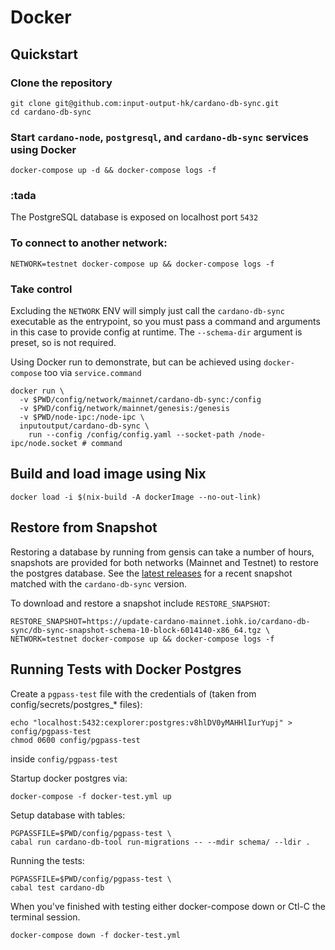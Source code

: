 # Docker

## Quickstart

### Clone the repository

```
git clone git@github.com:input-output-hk/cardano-db-sync.git
cd cardano-db-sync
```
### Start `cardano-node`, `postgresql`, and `cardano-db-sync` services using Docker

``` console
docker-compose up -d && docker-compose logs -f
```
### :tada

The PostgreSQL database is exposed on localhost port `5432`

### To connect to another network:
```
NETWORK=testnet docker-compose up && docker-compose logs -f
```

### Take control
Excluding the `NETWORK` ENV will simply just call the `cardano-db-sync` executable
as the entrypoint, so you must pass a command and
arguments in this case to provide config at runtime. The `--schema-dir` argument is preset,
so is not required.

Using Docker run to demonstrate, but can be achieved using `docker-compose` too via
`service.command`
```
docker run \
  -v $PWD/config/network/mainnet/cardano-db-sync:/config
  -v $PWD/config/network/mainnet/genesis:/genesis
  -v $PWD/node-ipc:/node-ipc \
  inputoutput/cardano-db-sync \
    run --config /config/config.yaml --socket-path /node-ipc/node.socket # command
```

## Build and load image using Nix

```
docker load -i $(nix-build -A dockerImage --no-out-link)
```

## Restore from Snapshot

Restoring a database by running from gensis can take a number of hours, snapshots are provided for
both networks (Mainnet and Testnet) to restore the postgres database. See the
[latest releases](https://github.com/input-output-hk/cardano-db-sync/releases) for a recent snapshot
matched with the `cardano-db-sync` version.

To download and restore a snapshot include `RESTORE_SNAPSHOT`:

```
RESTORE_SNAPSHOT=https://update-cardano-mainnet.iohk.io/cardano-db-sync/db-sync-snapshot-schema-10-block-6014140-x86_64.tgz \
NETWORK=testnet docker-compose up && docker-compose logs -f

```

## Running Tests with Docker Postgres

Create a `pgpass-test` file with the credentials of (taken from config/secrets/postgres_* files):

``` shell
echo "localhost:5432:cexplorer:postgres:v8hlDV0yMAHHlIurYupj" > config/pgpass-test   
chmod 0600 config/pgpass-test
```

inside `config/pgpass-test`

Startup docker postgres via:

``` shell
docker-compose -f docker-test.yml up
```

Setup database with tables:

``` shell
PGPASSFILE=$PWD/config/pgpass-test \
cabal run cardano-db-tool run-migrations -- --mdir schema/ --ldir .
```

Running the tests:

``` shell
PGPASSFILE=$PWD/config/pgpass-test \
cabal test cardano-db
```

When you've finished with testing either docker-compose down or Ctl-C the terminal session.

``` shell
docker-compose down -f docker-test.yml
```